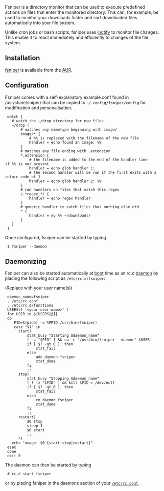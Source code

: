 Fsniper is a directory monitor that can be used to execute predefined actions on files that enter the monitored directory. This can, for example, be used to monitor your downloads folder and sort downloaded files automatically into your file system.

Unlike cron jobs or bash scripts, fsniper uses [inotify](https://en.wikipedia.org/wiki/inotify "wikipedia:inotify") to monitor file changes. This enable it to react immediately and efficiently to changes of the file system.

## Installation

[fsniper](https://aur.archlinux.org/packages/fsniper/) is available from the [AUR](/index.php/AUR "AUR").

## Configuration

Fsniper comes with a self-explanatory example.conf found in /usr/share/sniper/ that can be copied to `~/.config/fsniper/config` for modification and personalisation.

```
 watch {
   # watch the ~/drop directory for new files
   ~/drop {
       # matches any mimetype beginning with image/
       image/* {
           # %% is replaced with the filename of the new file
           handler = echo found an image: %%
       }
       # matches any file ending with .extension
       *.extension {
           # the filename is added to the end of the handler line if %% is not present
           handler = echo glob handler 1: 
           # the second handler will be run if the first exits with a return code of 1
           handler = echo glob handler 2: %%
       }
       # run handlers on files that match this regex
       /.*regex.*/ {
           handler = echo regex handler
       }
       # generic handler to catch files that nothing else did
       * {
           handler = mv %% ~/downloads/
       }
   }
 }

```

Once configured, fsniper can be started by typing

```
 $ fsniper --daemon

```

## Daemonizing

Fsniper can also be started automatically at [boot](/index.php/Boot "Boot") time as an rc.d [daemon](/index.php/Daemon "Daemon") by placing the following script as `/etc/rc.d/fsniper`:

(Replace <your-user-name> with your user name(s))

```
 daemon_name=fsniper
 . /etc/rc.conf
 . /etc/rc.d/functions
 USERS=( '<your-user-name>' )
 for USER in ${USERS[@]}
 do
 	PID=$(pidof -o %PPID /usr/bin/fsniper)
 	case "$1" in
 	  start)
 		  stat_busy "Starting $daemon_name"
 		  [ -z "$PID" ] && su -c "/usr/bin/fsniper --daemon" $USER
 		  if [ $? -gt 0 ]; then
 			  stat_fail
 		  else
 			  add_daemon fsniper
 			  stat_done
 		  fi
 		  ;;
 	  stop)
 		  stat_busy "Stopping $daemon_name"
 		  [ ! -z "$PID" ] && kill $PID > /dev/null
 		  if [ $? -gt 0 ]; then
 			  stat_fail
 		  else
 			  rm_daemon fsniper
 			  stat_done
 		  fi
 		  ;;
 	  restart)
 		  $0 stop
 		  sleep 1
 		  $0 start
 		  ;;
 	  *)
   echo "usage: $0 {start|stop|restart}"
 esac
 done
 exit 0

```

The daemon can then be started by typing

```
 # rc.d start fsniper

```

or by placing fsniper in the daemons section of your [`/etc/rc.conf`](/index.php/Rc.conf "Rc.conf").